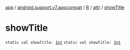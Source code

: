 [app](../../../index.md) / [android.support.v7.appcompat](../../index.md) / [R](../index.md) / [attr](index.md) / [showTitle](./show-title.md)

# showTitle

`static val showTitle: `[`Int`](https://kotlinlang.org/api/latest/jvm/stdlib/kotlin/-int/index.html)
`static val showTitle: `[`Int`](https://kotlinlang.org/api/latest/jvm/stdlib/kotlin/-int/index.html)